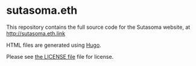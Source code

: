 # sutasoma.eth

This repository contains the full source code for the Sutasoma website, at http://sutasoma.eth.link

HTML files are generated using [Hugo](http://gohugo.io).

Please see [the LICENSE file](/LICENSE.md) file for license.
